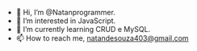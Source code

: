 - 👋 Hi, I’m @Natanprogrammer.
- 👀 I’m interested in JavaScript.
- 🌱 I’m currently learning CRUD e MySQL.
- 📫 How to reach me, natandesouza403@gmail.com

<!---
natanprogramatory/natanprogramatory is a ✨ special ✨ repository because its `README.md` (this file) appears on your GitHub profile.
You can click the Preview link to take a look at your changes.
--->
